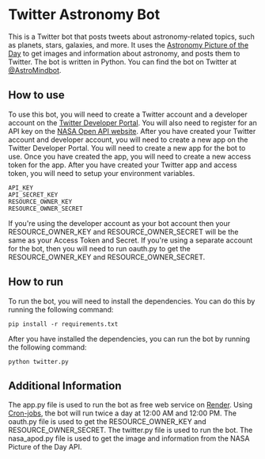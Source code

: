# Twitter Astronomy Bot

This is a Twitter bot that posts tweets about astronomy-related topics, such as planets, stars, galaxies, and more. It uses the [Astronomy Picture of the Day](https://apod.nasa.gov/apod/astropix.html) to get images and information about astronomy, and posts them to Twitter.
The bot is written in Python. You can find the bot on Twitter at [@AstroMindbot](https://twitter.com/AstroMindbot).

## How to use
To use this bot, you will need to create a Twitter account and a developer account on the [Twitter Developer Portal](https://developer.twitter.com/en/portal/dashboard). You will also need to register for an API key on the [NASA Open API website](https://api.nasa.gov/).
After you have created your Twitter account and developer account, you will need to create a new app on the Twitter Developer Portal. You will need to create a new app for the bot to use. Once you have created the app, you will need to create a new access token for the app.
After you have created your Twitter app and access token, you will need to setup your environment variables. 

```
API_KEY
API_SECRET_KEY
RESOURCE_OWNER_KEY
RESOURCE_OWNER_SECRET
```

If you're using the developer account as your bot account then your RESOURCE_OWNER_KEY and RESOURCE_OWNER_SECRET will be the same as your Access Token and Secret. If you're using a separate account for the bot, then you will need to run oauth.py to get the RESOURCE_OWNER_KEY and RESOURCE_OWNER_SECRET.

## How to run   
To run the bot, you will need to install the dependencies. You can do this by running the following command:

```
pip install -r requirements.txt
```

After you have installed the dependencies, you can run the bot by running the following command:

```
python twitter.py
```

## Additional Information
The app.py file is used to run the bot as free web service on [Render](https://render.com/). Using [Cron-jobs](https://cron-job.org/en/), the bot will run twice a day at 12:00 AM and 12:00 PM. The oauth.py file is used to get the RESOURCE_OWNER_KEY and RESOURCE_OWNER_SECRET. The twitter.py file is used to run the bot. The nasa_apod.py file is used to get the image and information from the NASA Picture of the Day API.